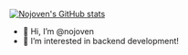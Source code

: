 [![Nojoven's GitHub stats](https://github-readme-stats.vercel.app/api?username=nojoven&show_icons=true&theme=radical)](https://github.com/nojoven/github-readme-stats)
- 👋 Hi, I’m @nojoven
- 👀 I’m interested in backend development!
<!---
nojoven/nojoven is a ✨ special ✨ repository because I went from being a nurse aid to a backend developer.
--->
